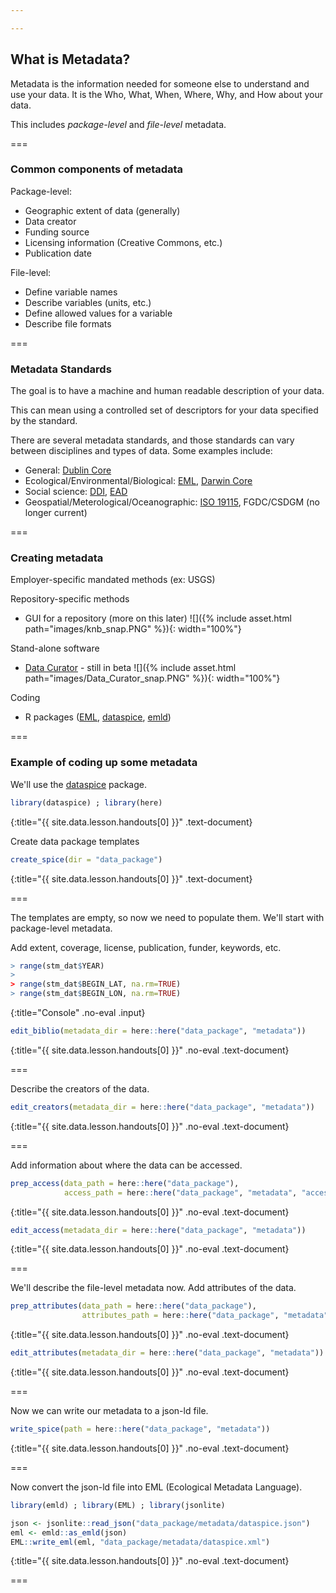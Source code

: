 ```yaml
---

---
```


## What is Metadata?

Metadata is the information needed for someone else to understand and use your data.  It is the Who, What, When, Where, Why, and How about your data.  

This includes _package-level_ and _file-level_ metadata.  

===

### Common components of metadata

Package-level:
 - Geographic extent of data (generally)
 - Data creator
 - Funding source
 - Licensing information (Creative Commons, etc.)
 - Publication date

File-level:
 - Define variable names
 - Describe variables (units, etc.)
 - Define allowed values for a variable
 - Describe file formats

===

### Metadata Standards

The goal is to have a machine and human readable description of your data. 

This can mean using a controlled set of descriptors for your data specified by the standard. 

There are several metadata standards, and those standards can vary between disciplines
and types of data.  Some examples include:

   - General: [Dublin Core](http://dublincore.org/)
   - Ecological/Environmental/Biological: [EML](https://knb.ecoinformatics.org/external//emlparser/docs/index.html), [Darwin Core](https://dwc.tdwg.org/)
   - Social science: [DDI](http://www.ddialliance.org/), [EAD](https://www.loc.gov/ead/) 
   - Geospatial/Meterological/Oceanographic: [ISO 19115](https://www.iso.org/standard/53798.html), FGDC/CSDGM (no longer current)

===

### Creating metadata

Employer-specific mandated methods (ex: USGS)

Repository-specific methods

   - GUI for a repository (more on this later)
     ![]({% include asset.html path="images/knb_snap.PNG" %}){: width="100%"} 
   
Stand-alone software
   
   - [Data Curator](https://github.com/ODIQueensland/data-curator) - still in beta
     ![]({% include asset.html path="images/Data_Curator_snap.PNG" %}){: width="100%"} 

Coding 

   - R packages ([EML](https://github.com/ropensci/EML), [dataspice](https://github.com/ropenscilabs/dataspice), [emld](https://github.com/ropensci/emld))

===

### Example of coding up some metadata  

We'll use the [dataspice](https://github.com/ropenscilabs/dataspice) package. 


~~~r
library(dataspice) ; library(here)
~~~
{:title="{{ site.data.lesson.handouts[0] }}" .text-document}


Create data package templates


~~~r
create_spice(dir = "data_package")
~~~
{:title="{{ site.data.lesson.handouts[0] }}" .text-document}

 
=== 
 
The templates are empty, so now we need to populate them. 
We'll start with package-level metadata. 

Add extent, coverage, license, publication, funder, keywords, etc. 


~~~r
> range(stm_dat$YEAR)
> 
> range(stm_dat$BEGIN_LAT, na.rm=TRUE)
> range(stm_dat$BEGIN_LON, na.rm=TRUE)
~~~
{:title="Console" .no-eval .input}

  


~~~r
edit_biblio(metadata_dir = here::here("data_package", "metadata"))
~~~
{:title="{{ site.data.lesson.handouts[0] }}" .no-eval .text-document}


===

Describe the creators of the data. 


~~~r
edit_creators(metadata_dir = here::here("data_package", "metadata"))
~~~
{:title="{{ site.data.lesson.handouts[0] }}" .no-eval .text-document}


===

Add information about where the data can be accessed.


~~~r
prep_access(data_path = here::here("data_package"),
            access_path = here::here("data_package", "metadata", "access.csv"))
~~~
{:title="{{ site.data.lesson.handouts[0] }}" .no-eval .text-document}

  


~~~r
edit_access(metadata_dir = here::here("data_package", "metadata"))
~~~
{:title="{{ site.data.lesson.handouts[0] }}" .no-eval .text-document}


===

We'll describe the file-level metadata now.
Add attributes of the data.


~~~r
prep_attributes(data_path = here::here("data_package"),
                attributes_path = here::here("data_package", "metadata", "attributes.csv"))  
~~~
{:title="{{ site.data.lesson.handouts[0] }}" .no-eval .text-document}

  


~~~r
edit_attributes(metadata_dir = here::here("data_package", "metadata"))
~~~
{:title="{{ site.data.lesson.handouts[0] }}" .no-eval .text-document}


===

Now we can write our metadata to a json-ld file.


~~~r
write_spice(path = here::here("data_package", "metadata"))
~~~
{:title="{{ site.data.lesson.handouts[0] }}" .no-eval .text-document}


===

Now convert the json-ld file into EML (Ecological Metadata Language).


~~~r
library(emld) ; library(EML) ; library(jsonlite)

json <- jsonlite::read_json("data_package/metadata/dataspice.json")
eml <- emld::as_emld(json)
EML::write_eml(eml, "data_package/metadata/dataspice.xml")
~~~
{:title="{{ site.data.lesson.handouts[0] }}" .no-eval .text-document}


===
